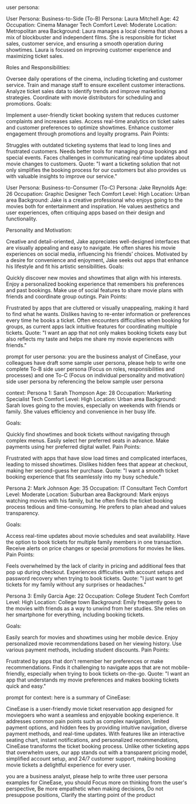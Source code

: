 
user persona:

User Persona: Business-to-Side (To-B)
Persona: Laura Mitchell
Age: 42
Occupation: Cinema Manager
Tech Comfort Level: Moderate
Location: Metropolitan area
Background: Laura manages a local cinema that shows a mix of blockbuster and independent films. She is responsible for ticket sales, customer service, and ensuring a smooth operation during showtimes. Laura is focused on improving customer experience and maximizing ticket sales.

Roles and Responsibilities:

Oversee daily operations of the cinema, including ticketing and customer service.
Train and manage staff to ensure excellent customer interactions.
Analyze ticket sales data to identify trends and improve marketing strategies.
Coordinate with movie distributors for scheduling and promotions.
Goals:

Implement a user-friendly ticket booking system that reduces customer complaints and increases sales.
Access real-time analytics on ticket sales and customer preferences to optimize showtimes.
Enhance customer engagement through promotions and loyalty programs.
Pain Points:

Struggles with outdated ticketing systems that lead to long lines and frustrated customers.
Needs better tools for managing group bookings and special events.
Faces challenges in communicating real-time updates about movie changes to customers.
Quote: "I want a ticketing solution that not only simplifies the booking process for our customers but also provides us with valuable insights to improve our service."

User Persona: Business-to-Consumer (To-C)
Persona: Jake Reynolds
Age: 26
Occupation: Graphic Designer
Tech Comfort Level: High
Location: Urban area
Background: Jake is a creative professional who enjoys going to the movies both for entertainment and inspiration. He values aesthetics and user experiences, often critiquing apps based on their design and functionality.

Personality and Motivation:

Creative and detail-oriented, Jake appreciates well-designed interfaces that are visually appealing and easy to navigate.
He often shares his movie experiences on social media, influencing his friends’ choices.
Motivated by a desire for convenience and enjoyment, Jake seeks out apps that enhance his lifestyle and fit his artistic sensibilities.
Goals:

Quickly discover new movies and showtimes that align with his interests.
Enjoy a personalized booking experience that remembers his preferences and past bookings.
Make use of social features to share movie plans with friends and coordinate group outings.
Pain Points:

Frustrated by apps that are cluttered or visually unappealing, making it hard to find what he wants.
Dislikes having to re-enter information or preferences every time he books a ticket.
Often encounters difficulties when booking for groups, as current apps lack intuitive features for coordinating multiple tickets.
Quote: "I want an app that not only makes booking tickets easy but also reflects my taste and helps me share my movie experiences with friends."

prompt for user persona:
you are the business analyst of CineEase, your colleagues have draft some sample user persona,
please help to write one complete To-B side user persona (Focus on roles, responsibilities and processes) and one To-C (Focus on individual personality and motivation) side user persona
by referencing the below sample user persona

context:
Persona 1: Sarah Thompson
Age: 28
Occupation: Marketing Specialist
Tech Comfort Level: High
Location: Urban area
Background: Sarah loves going to the movies, especially on weekends with friends or family. She values efficiency and convenience in her busy life.

Goals:

Quickly find showtimes and book tickets without navigating through complex menus.
Easily select her preferred seats in advance.
Make payments using her preferred digital wallet.
Pain Points:

Frustrated with apps that have slow load times and complicated interfaces, leading to missed showtimes.
Dislikes hidden fees that appear at checkout, making her second-guess her purchase.
Quote: "I want a smooth ticket booking experience that fits seamlessly into my busy schedule."

Persona 2: Mark Johnson
Age: 35
Occupation: IT Consultant
Tech Comfort Level: Moderate
Location: Suburban area
Background: Mark enjoys watching movies with his family, but he often finds the ticket booking process tedious and time-consuming. He prefers to plan ahead and values transparency.

Goals:

Access real-time updates about movie schedules and seat availability.
Have the option to book tickets for multiple family members in one transaction.
Receive alerts on price changes or special promotions for movies he likes.
Pain Points:

Feels overwhelmed by the lack of clarity in pricing and additional fees that pop up during checkout.
Experiences difficulties with account setups and password recovery when trying to book tickets.
Quote: "I just want to get tickets for my family without any surprises or headaches."

Persona 3: Emily Garcia
Age: 22
Occupation: College Student
Tech Comfort Level: High
Location: College town
Background: Emily frequently goes to the movies with friends as a way to unwind from her studies. She relies on her smartphone for everything, including booking tickets.

Goals:

Easily search for movies and showtimes using her mobile device.
Enjoy personalized movie recommendations based on her viewing history.
Use various payment methods, including student discounts.
Pain Points:

Frustrated by apps that don't remember her preferences or make recommendations.
Finds it challenging to navigate apps that are not mobile-friendly, especially when trying to book tickets on-the-go.
Quote: "I want an app that understands my movie preferences and makes booking tickets quick and easy."

prompt for context:
here is a summary of CineEase:

CineEase is a user-friendly movie ticket reservation app designed for moviegoers who want a seamless and enjoyable booking experience.
It addresses common pain points such as complex navigation, limited payment options, and hidden fees by providing intuitive navigation, diverse payment methods, and real-time updates.
With features like an interactive seating chart, instant notifications, and personalized recommendations, CineEase transforms the ticket booking process.
Unlike other ticketing apps that overwhelm users, our app stands out with a transparent pricing model, simplified account setup, and 24/7 customer support,
making booking movie tickets a delightful experience for every user.

you are a business analyst, please help to write three user persona examples for CineEase, you should Focus more on thinking from the user's perspective, Be more empathetic when making decisions, Do not presuppose positions, Clarify the starting point of the product